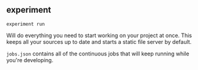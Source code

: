 experiment
----------

    experiment run

Will do everything you need to start working on your project at once. This keeps 
all your sources up to date and starts a static file server by default.


`jobs.json` contains all of the continuous jobs that will keep running while 
you're developing.
